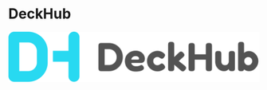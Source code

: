 # DeckHub

![deckhub-logo](https://github.com/DeckHub/.github/blob/main/images/deckhub-logo.png?raw=true)
